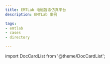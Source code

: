 ```yaml
---
title: EMTLab 电磁暂态仿真平台
description: EMTLab 案例

tags:
- emtlab
- cases
- directory

---
```


import DocCardList from '@theme/DocCardList';

<DocCardList />